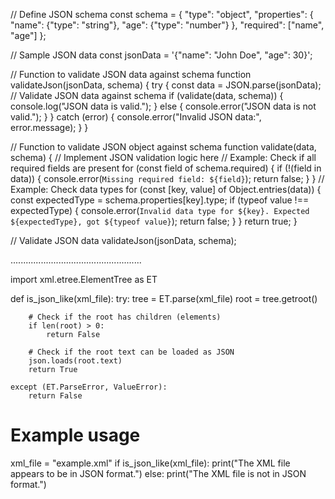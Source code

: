 // Define JSON schema
const schema = {
    "type": "object",
    "properties": {
        "name": {"type": "string"},
        "age": {"type": "number"}
    },
    "required": ["name", "age"]
};

// Sample JSON data
const jsonData = '{"name": "John Doe", "age": 30}';

// Function to validate JSON data against schema
function validateJson(jsonData, schema) {
    try {
        const data = JSON.parse(jsonData);
        // Validate JSON data against schema
        if (validate(data, schema)) {
            console.log("JSON data is valid.");
        } else {
            console.error("JSON data is not valid.");
        }
    } catch (error) {
        console.error("Invalid JSON data:", error.message);
    }
}

// Function to validate JSON object against schema
function validate(data, schema) {
    // Implement JSON validation logic here
    // Example: Check if all required fields are present
    for (const field of schema.required) {
        if (!(field in data)) {
            console.error(`Missing required field: ${field}`);
            return false;
        }
    }
    // Example: Check data types
    for (const [key, value] of Object.entries(data)) {
        const expectedType = schema.properties[key].type;
        if (typeof value !== expectedType) {
            console.error(`Invalid data type for ${key}. Expected ${expectedType}, got ${typeof value}`);
            return false;
        }
    }
    return true;
}

// Validate JSON data
validateJson(jsonData, schema);


....................................................



import xml.etree.ElementTree as ET

def is_json_like(xml_file):
    try:
        tree = ET.parse(xml_file)
        root = tree.getroot()

        # Check if the root has children (elements)
        if len(root) > 0:
            return False

        # Check if the root text can be loaded as JSON
        json.loads(root.text)
        return True

    except (ET.ParseError, ValueError):
        return False

# Example usage
xml_file = "example.xml"
if is_json_like(xml_file):
    print("The XML file appears to be in JSON format.")
else:
    print("The XML file is not in JSON format.")